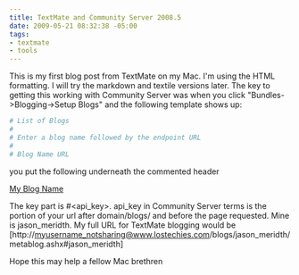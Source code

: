 ```yaml
---
title: TextMate and Community Server 2008.5
date: 2009-05-21 08:32:38 -05:00
tags:
- textmate
- tools
---
```


This is my first blog post from TextMate on my Mac. I'm using the HTML formatting. I will try the markdown and textile versions later. The key to getting this working with Community Server was when you click "Bundles->Blogging->Setup Blogs" and the following template shows up:

```bash
# List of Blogs
#
# Enter a blog name followed by the endpoint URL
#
# Blog Name URL
```

you put the following underneath the commented header

[My Blog Name](http://username@www.mydomain.com/blogs/<api_key>/metablog.ashx#<api_key>)

The key part is #<api_key>. api_key in Community Server terms is the portion of your url after domain/blogs/ and before the page requested. Mine is jason_meridth. My full URL for TextMate blogging would be [http://myusername_notsharing@www.lostechies.com/blogs/jason_meridth/metablog.ashx#jason_meridth]

Hope this may help a fellow Mac brethren
